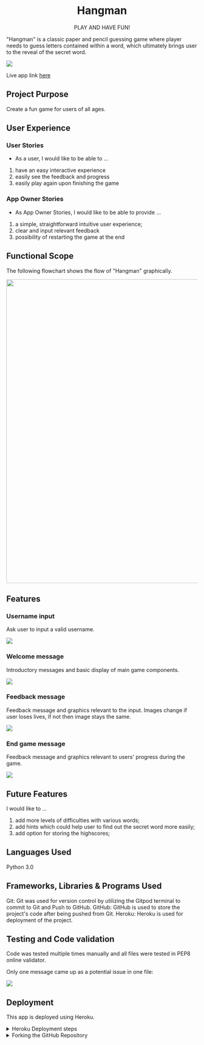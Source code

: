 <h1 align=center> Hangman</h1>

<p align=center>PLAY AND HAVE FUN!

"Hangman" is a classic paper and pencil guessing game where player needs to guess letters contained within a word, which ultimately brings user to the reveal of the secret word. <br>
 </p>

<img src="images/readme_images/hangman.jpg">

Live app link [here](https://hangman-pythonproject3.herokuapp.com/)

 ## Project Purpose

Create a fun game for users of all ages.

## User Experience

### User Stories

+ As a user, I would like to be able to …

1. have an easy interactive experience
2. easily see the feedback and progress
3. easily play again upon finishing the game

### App Owner Stories

+ As App Owner Stories, I would like to be able to provide …

1. a simple, straightforward intuitive user experience;
2. clear and input relevant feedback
3. possibility of restarting the game at the end

## Functional Scope 

The following flowchart shows the flow of "Hangman" graphically.

<img width= "800" src="images/readme_images/hangmanflowchart.jpg">

## Features

### Username input

Ask user to input a valid username.

<img src="images/readme_images/hangman1.jpg">

### Welcome message

Introductory messages and basic display of main game components.

<img src="images/readme_images/hangman2.jpg">

### Feedback message

Feedback message and graphics relevant to the input.
Images change if user loses lives, if not then image stays the same.

<img src="images/readme_images/hangman3.jpg">

### End game message

Feedback message and graphics relevant to users' progress during the game.

<img src="images/readme_images/hangman4.jpg">

## Future Features

I would like to ...

1. add more levels of difficulties with various words;
2. add hints which could help user to find out the secret word more easily;
3. add option for storing the highscores;

## Languages Used

Python 3.0

## Frameworks, Libraries & Programs Used

Git: Git was used for version control by utilizing the Gitpod terminal to commit to Git and Push to GitHub.
GitHub: GitHub is used to store the project's code after being pushed from Git.
Heroku: Heroku is used for deployment of the project.

## Testing and Code validation 

Code was tested multiple times manually and all files were tested in PEP8 online validator.

Only one message came up as a potential issue in one file:

<img src="images/readme_images/pep8.3.jpg">

## Deployment 

This app is deployed using Heroku.

<details>
<summary>Heroku Deployment steps </summary>
 
 1. Ensure all dependencies are listed on requirements.txt. 
 
 Write on python terminal ` pip3 freeze > requirements.txt` and a list with all requirements will be created to be read by Heroku. 
 
 2. Setting up your Heroku

    2.1 Go to Heroku website (https://www.heroku.com/). 
    2.2 Login to Heroku and go to Create App
    2.3 Click in New and Create a new app  
    2.4 Choose a name and set your location
    2.5. Navigate to the deploy tab
    2.6. Click in Connect to Github and search for 'nandabritto' GitHub account and 'search_your_brand' repository
    2.7.  Navigate to the settings tab
    2.8.  Click on Config Vars, and add your Twitter and Google Sheets API keys, Google Spreadsheets file and worksheets names.
    2.9. Click on Add a buildpack on the same page. Select Python and node.js, ensuring Python is listed first after you save the changes.

3. Deployment on Heroku

    3.1.  Navigate to the Deploy tab.
    
    3.2.  Choose main branch to deploy and enable automatic deployment to build Heroku everytime any changes are pushed on the repository.
    
    3.3 Click on manual deploy to build the app.  When complete, click on View to redirect to the live site. 
    
</details>

<details>
<summary>Forking the GitHub Repository </summary>

* By forking the GitHub Repository you will be able to make a copy of the original repository on your own GitHub account allowing you to view and/or make changes without affecting the original repository by using the following steps:

    Log in to GitHub and locate the GitHub Repository
    At the top of the Repository (not top of page) just above the "Settings" button on the menu, locate the "Fork" button.
    You should now have a copy of the original repository in your GitHub account.

* Making a Local Clone

    Log in to GitHub and locate the GitHub Repository
    Under the repository name, click "Clone or download".
    To clone the repository using HTTPS, under "Clone with HTTPS", copy the link.
    Open Git Bash
    Change the current working directory to the location where you want the cloned directory to be made.
    Type git clone, and then paste the URL you copied in Step 3.

$ git clone https://github.com/jurica29/Hangman/

Press Enter. Your local clone will be created.

# Credits

### Work based on other code

[Udemy Python Bootcamp](https://www.udemy.com/course/100-days-of-code//) - Used as an inspiration for the concept of the game.<br>

# Acknowledgements

+ To the Slack community as I have used the different channels to find answers to problems!
+ Stack Overflow is a valuable resource for solving lots of issues.
+ W3schools and Python libraries documentation for general reference.

I would also like to thank:

+ My fiancée Maja for her patience and support.
+ My mentor Rahul Lakhanpal for his time, support and guidance.

